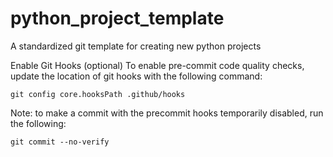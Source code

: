 # python_project_template
A standardized git template for creating new python projects



Enable Git Hooks (optional)
To enable pre-commit code quality checks, update the location of git hooks with the following command:
```
git config core.hooksPath .github/hooks
```

Note: to make a commit with the precommit hooks temporarily disabled, run the following:
```
git commit --no-verify
```
